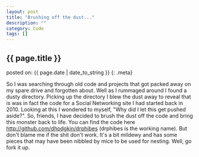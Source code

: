 ```yaml
---
layout: post
title: "Brushing off the dust..."
description: ""
category: Code
tags: []
---
```


## {{ page.title }}

posted on: {{ page.date | date_to_string }}
{: .meta}

So I was searching through old code and projects that got packed away on my spare drive and forgotten about. Well as I rummaged around I found a dusty directory.
Picking up the directory I blew the dust away to reveal that is was in fact the code for a Social Networking site I had started back in 2010. Looking at this I wondered to myself, "Why did I let this get pushed aside?".
So, friends, I have decided to brush the dust off the code and bring this monster back to life. 
You can find the code here http://github.com/dhodgkin/drphibes (drphibes is the working name). But don't blame me if the shit don't work. It's a bit mildewy and has some pieces that may have been nibbled by mice to be used for nesting. 
Well, go fork it up. 
